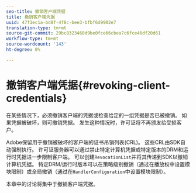 ```yaml
---
seo-title: 撤销客户端凭据
title: 撤销客户端凭据
uuid: 47f1ec1a-bd8f-4f8c-bee3-bfbf6d9902e7
translation-type: tm+mt
source-git-commit: 29bc8323460d9be0fce66cbea7c6fce46df20d61
workflow-type: tm+mt
source-wordcount: '143'
ht-degree: 0%

---
```



# 撤销客户端凭据{#revoking-client-credentials}

在某些情况下，必须撤销客户端的凭据或检查给定的一组凭据是否已被撤销。 如果凭据被破坏，则可撤销凭据。 发生这种情况时，许可证将不再颁发给受损客户。

Adobe保留用于撤销被破坏的客户端的证书吊销列表(CRL)。 这些CRL由SDK自动强制执行。 许可证服务器可以通过禁止特定计算机凭据或特定版本的DRM和运行时凭据进一步限制客户端。 可以创建`RevocationList`并将其传递到SDK以撤销计算机凭据。 特定DRM/运行时版本可以在策略级别撤销（通过在播放权中设置模块限制）或全局撤销（通过在`HandlerConfiguration`中设置模块限制）。

本章中的讨论将集中于撤销客户端凭据。
